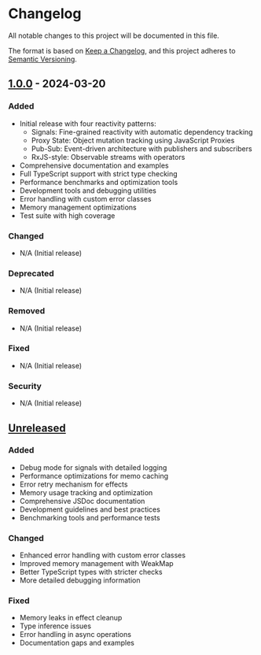 # Changelog

All notable changes to this project will be documented in this file.

The format is based on [Keep a Changelog](https://keepachangelog.com/en/1.0.0/),
and this project adheres to [Semantic Versioning](https://semver.org/spec/v2.0.0.html).

## [1.0.0] - 2024-03-20

### Added
- Initial release with four reactivity patterns:
  - Signals: Fine-grained reactivity with automatic dependency tracking
  - Proxy State: Object mutation tracking using JavaScript Proxies
  - Pub-Sub: Event-driven architecture with publishers and subscribers
  - RxJS-style: Observable streams with operators
- Comprehensive documentation and examples
- Full TypeScript support with strict type checking
- Performance benchmarks and optimization tools
- Development tools and debugging utilities
- Error handling with custom error classes
- Memory management optimizations
- Test suite with high coverage

### Changed
- N/A (Initial release)

### Deprecated
- N/A (Initial release)

### Removed
- N/A (Initial release)

### Fixed
- N/A (Initial release)

### Security
- N/A (Initial release)

## [Unreleased]

### Added
- Debug mode for signals with detailed logging
- Performance optimizations for memo caching
- Error retry mechanism for effects
- Memory usage tracking and optimization
- Comprehensive JSDoc documentation
- Development guidelines and best practices
- Benchmarking tools and performance tests

### Changed
- Enhanced error handling with custom error classes
- Improved memory management with WeakMap
- Better TypeScript types with stricter checks
- More detailed debugging information

### Fixed
- Memory leaks in effect cleanup
- Type inference issues
- Error handling in async operations
- Documentation gaps and examples

[1.0.0]: https://github.com/sujeet-pro/reactivity/releases/tag/v1.0.0
[Unreleased]: https://github.com/sujeet-pro/reactivity/compare/v1.0.0...HEAD 